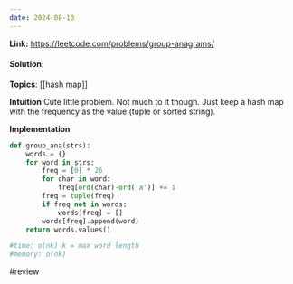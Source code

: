 ```yaml
---
date: 2024-08-10
---
```

**Link:** https://leetcode.com/problems/group-anagrams/
#### Solution:

**Topics**: [[hash map]]

**Intuition**
Cute little problem. Not much to it though. Just keep a hash map with the frequency as the value (tuple or sorted string).

**Implementation**
```python
def group_ana(strs):
	words = {}
	for word in strs:
		freq = [0] * 26
		for char in word:
			freq[ord(char)-ord('a')] += 1
		freq = tuple(freq)
		if freq not in words:
			words[freq] = []
		words[freq].append(word)
	return words.values()

#time: o(nk) k = max word length
#memory: o(nk)
```

#review 


